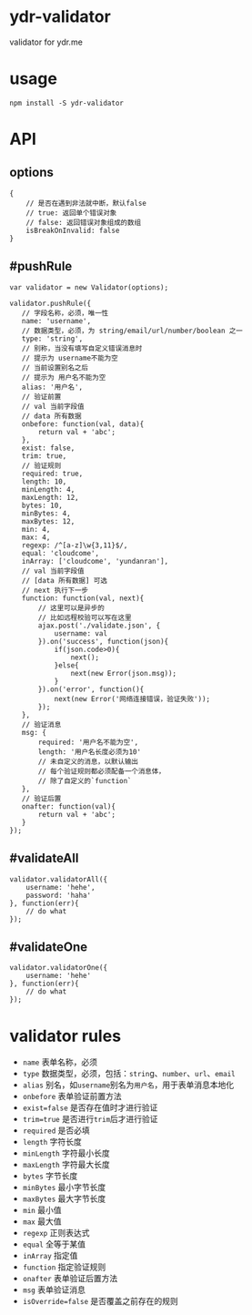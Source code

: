 # ydr-validator
validator for ydr.me


# usage
```
npm install -S ydr-validator
```


# API

## options
```
{
    // 是否在遇到非法就中断，默认false
    // true: 返回单个错误对象
    // false: 返回错误对象组成的数组
    isBreakOnInvalid: false
}
```

## #pushRule
```
var validator = new Validator(options);

validator.pushRule({
   // 字段名称，必须，唯一性
   name: 'username',
   // 数据类型，必须，为 string/email/url/number/boolean 之一
   type: 'string',
   // 别称，当没有填写自定义错误消息时
   // 提示为 username不能为空
   // 当前设置别名之后
   // 提示为 用户名不能为空
   alias: '用户名',
   // 验证前置
   // val 当前字段值
   // data 所有数据
   onbefore: function(val, data){
       return val + 'abc';
   },
   exist: false,
   trim: true,
   // 验证规则
   required: true,
   length: 10,
   minLength: 4,
   maxLength: 12,
   bytes: 10,
   minBytes: 4,
   maxBytes: 12,
   min: 4,
   max: 4,
   regexp: /^[a-z]\w{3,11}$/,
   equal: 'cloudcome',
   inArray: ['cloudcome', 'yundanran'],
   // val 当前字段值
   // [data 所有数据] 可选
   // next 执行下一步
   function: function(val, next){
       // 这里可以是异步的
       // 比如远程校验可以写在这里
       ajax.post('./validate.json', {
           username: val
       }).on('success', function(json){
           if(json.code>0){
               next();
           }else{
               next(new Error(json.msg));
           }
       }).on('error', function(){
           next(new Error('网络连接错误，验证失败'));
       });
   },
   // 验证消息
   msg: {
       required: '用户名不能为空',
       length: '用户名长度必须为10'
       // 未自定义的消息，以默认输出
       // 每个验证规则都必须配备一个消息体，
       // 除了自定义的`function`
   },
   // 验证后置
   onafter: function(val){
       return val + 'abc';
   }
});
```


## #validateAll
```
validator.validatorAll({
	username: 'hehe',
	password: 'haha'
}, function(err){
	// do what
});
```


## #validateOne
```
validator.validatorOne({
	username: 'hehe'
}, function(err){
	// do what
});
```


# validator rules
- `name` 表单名称，必须
- `type` 数据类型，必须，包括：`strin`g、`number`、`url`、`email`
- `alias` 别名，如`username`别名为`用户名`，用于表单消息本地化
- `onbefore` 表单验证前置方法
- `exist=false` 是否存在值时才进行验证
- `trim=true` 是否进行`trim`后才进行验证
- `required` 是否必填
- `length` 字符长度
- `minLength` 字符最小长度
- `maxLength` 字符最大长度
- `bytes` 字节长度
- `minBytes` 最小字节长度
- `maxBytes` 最大字节长度
- `min` 最小值
- `max` 最大值
- `regexp` 正则表达式
- `equal` 全等于某值
- `inArray` 指定值
- `function` 指定验证规则
- `onafter` 表单验证后置方法
- `msg` 表单验证消息
- `isOverride=false` 是否覆盖之前存在的规则